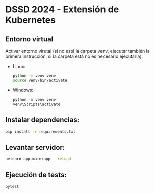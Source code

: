 # DSSD 2024 - Extensión de Kubernetes

## Entorno virtual

Activar entorno virutal (si no está la carpeta venv, ejecutar también la primera instrucción, si la carpeta está no es necesario ejecutarla):
- Linux:
    ```bash
    python -m venv venv
    source venv/bin/activate
    ```
- Windows:
    ```powershell
    python -m venv venv
    venv\Scripts\activate
    ```

## Instalar dependencias:
```bash
pip install -r requirements.txt
```

## Levantar servidor:
```bash
uvicorn app.main:app --reload
```

## Ejecución de tests:
```bash
pytest
```
